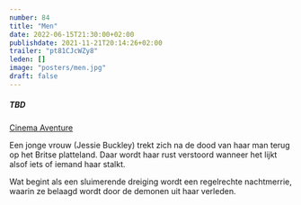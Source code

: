 ```yaml
---
number: 84
title: "Men"
date: 2022-06-15T21:30:00+02:00
publishdate: 2021-11-21T20:14:26+02:00
trailer: "pt81CJcWZy8"
leden: []
image: "posters/men.jpg"
draft: false
---
```


##### TBD

[Cinema Aventure](https://cinema-aventure.be/catalogue/movie/?AE411950-3D4A-CCC2-A16F-4248B8FFACE7)

Een jonge vrouw (Jessie Buckley) trekt zich na de dood van haar man terug op het Britse platteland.
Daar wordt haar rust verstoord wanneer het lijkt alsof iets of iemand haar stalkt.
 <!--more-->
 Wat begint als een sluimerende dreiging wordt een regelrechte nachtmerrie,
 waarin ze belaagd wordt door de demonen uit haar verleden.
